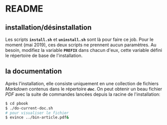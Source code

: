 # README

## installation/désinstallation

Les scripts **`install.sh`** et **`uninstall.sh`** sont là pour faire ce job. Pour le moment (mai 2019), ces deux scripts ne prennent aucun paramètres. Au besoin, modifiez la variable **`PREFIX`** dans chacun d'eux, cette variable défini le répertoire de base de l'installation.

## la documentation

Après l'installation, elle consiste uniquement en une collection de fichiers *Markdown* contenus dans le répertoire ***`doc`***. On peut obtenir un beau fichier *PDF* avec la suite de commandes lancées depuis la racine de l'installation:

```sh
$ cd pbook
$ ./do-current-doc.sh
# pour visualiser le fichier
$ evince ../bin-article.pdf&
```
